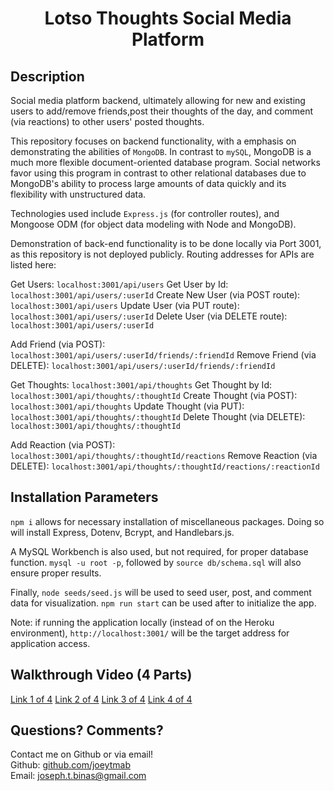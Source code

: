<h1 align="center">Lotso Thoughts Social Media Platform</h1>

## Description

Social media platform backend, ultimately allowing for new and existing users to add/remove friends,post their thoughts of the day, and comment (via reactions) to other users' posted thoughts.

This repository focuses on backend functionality, with a emphasis on demonstrating the abilities of `MongoDB`. In contrast to `mySQL`, MongoDB is a much more flexible document-oriented database program. Social networks favor using this program in contrast to other relational databases due to MongoDB's ability to process large amounts of data quickly and its flexibility with unstructured data.

Technologies used include `Express.js` (for controller routes), and Mongoose ODM (for object data modeling with Node and MongoDB).

Demonstration of back-end functionality is to be done locally via Port 3001, as this repository is not deployed publicly. Routing addresses for APIs are listed here:

Get Users: `localhost:3001/api/users`
Get User by Id: `localhost:3001/api/users/:userId`
Create New User (via POST route): `localhost:3001/api/users`
Update User (via PUT route): `localhost:3001/api/users/:userId`
Delete User (via DELETE route): `localhost:3001/api/users/:userId`

Add Friend (via POST): `localhost:3001/api/users/:userId/friends/:friendId`
Remove Friend (via DELETE): `localhost:3001/api/users/:userId/friends/:friendId`

Get Thoughts: `localhost:3001/api/thoughts`
Get Thought by Id: `localhost:3001/api/thoughts/:thoughtId`
Create Thought (via POST): `localhost:3001/api/thoughts`
Update Thought (via PUT): `localhost:3001/api/thoughts/:thoughtId`
Delete Thought (via DELETE): `localhost:3001/api/thoughts/:thoughtId`

Add Reaction (via POST): `localhost:3001/api/thoughts/:thoughtId/reactions`
Remove Reaction (via DELETE): `localhost:3001/api/thoughts/:thoughtId/reactions/:reactionId`

## Installation Parameters

`npm i` allows for necessary installation of miscellaneous packages. Doing so will install Express, Dotenv, Bcrypt, and Handlebars.js.

A MySQL Workbench is also used, but not required, for proper database function. `mysql -u root -p`, followed by `source db/schema.sql` will also ensure proper results.

Finally, `node seeds/seed.js` will be used to seed user, post, and comment data for visualization. `npm run start` can be used after to initialize the app.

Note: if running the application locally (instead of on the Heroku environment), `http://localhost:3001/` will be the target address for application access.

## Walkthrough Video (4 Parts)

[Link 1 of 4](https://www.youtube.com/watch?v=WB36cnkwuJU)
[Link 2 of 4](https://www.youtube.com/watch?v=c1C5otEg2CM)
[Link 3 of 4](https://www.youtube.com/watch?v=CRkxU10U23w)
[Link 4 of 4](https://www.youtube.com/watch?v=bHWGPx3IgKw)

## Questions? Comments?

Contact me on Github or via email! </br>
Github: [github.com/joeytmab](github.com/joeytmab) </br>
Email: [joseph.t.binas@gmail.com](joseph.t.binas@gmail.com)
